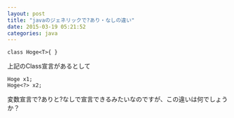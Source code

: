 ```yaml
---
layout: post
title: "javaのジェネリックで?あり・なしの違い"
date: 2015-03-19 05:21:52
categories: java
---
```

<pre><code>class Hoge&lt;T&gt;{ }
</code></pre>

<p>上記のClass宣言があるとして</p>

<pre><code>Hoge x1;
Hoge&lt;?&gt; x2;
</code></pre>

<p>変数宣言で?ありと?なしで宣言できるみたいなのですが、この違いは何でしょうか？</p>
